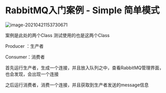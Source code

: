 # RabbitMQ入门案例 - Simple 简单模式

![image-20210421153730671](https://cdn.jsdelivr.net/gh/kongbaizz/myimages/images3/image-20210421153730671.png)



案例是此处的两个Class 测试使用的也是这两个Class

Producer  ：生产者

Consumer：消费者

首先运行生产者，生成一个连接，并且放入队列之中，查看RabbitMQ管理界面，也会发现，会出现一个连接

之后运行消费者，消费一个连接，并且获取到生产者发送的message信息

